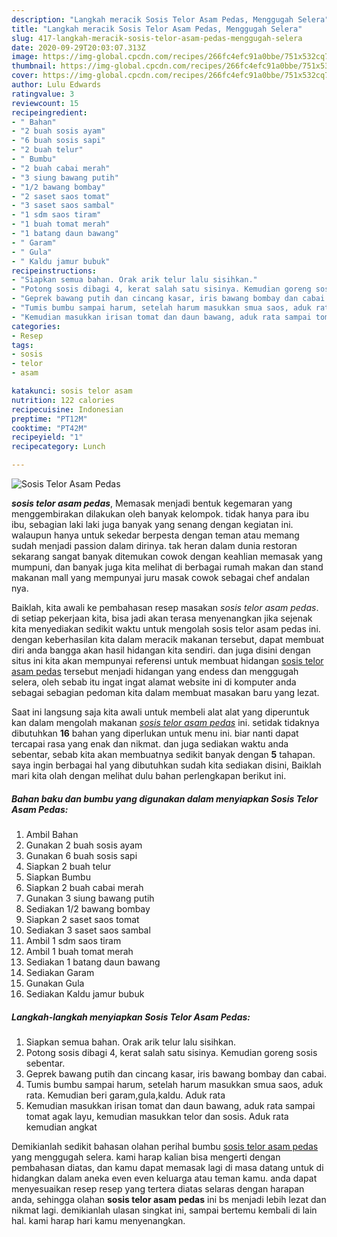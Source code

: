```yaml
---
description: "Langkah meracik Sosis Telor Asam Pedas, Menggugah Selera"
title: "Langkah meracik Sosis Telor Asam Pedas, Menggugah Selera"
slug: 417-langkah-meracik-sosis-telor-asam-pedas-menggugah-selera
date: 2020-09-29T20:03:07.313Z
image: https://img-global.cpcdn.com/recipes/266fc4efc91a0bbe/751x532cq70/sosis-telor-asam-pedas-foto-resep-utama.jpg
thumbnail: https://img-global.cpcdn.com/recipes/266fc4efc91a0bbe/751x532cq70/sosis-telor-asam-pedas-foto-resep-utama.jpg
cover: https://img-global.cpcdn.com/recipes/266fc4efc91a0bbe/751x532cq70/sosis-telor-asam-pedas-foto-resep-utama.jpg
author: Lulu Edwards
ratingvalue: 3
reviewcount: 15
recipeingredient:
- " Bahan"
- "2 buah sosis ayam"
- "6 buah sosis sapi"
- "2 buah telur"
- " Bumbu"
- "2 buah cabai merah"
- "3 siung bawang putih"
- "1/2 bawang bombay"
- "2 saset saos tomat"
- "3 saset saos sambal"
- "1 sdm saos tiram"
- "1 buah tomat merah"
- "1 batang daun bawang"
- " Garam"
- " Gula"
- " Kaldu jamur bubuk"
recipeinstructions:
- "Siapkan semua bahan. Orak arik telur lalu sisihkan."
- "Potong sosis dibagi 4, kerat salah satu sisinya. Kemudian goreng sosis sebentar."
- "Geprek bawang putih dan cincang kasar, iris bawang bombay dan cabai."
- "Tumis bumbu sampai harum, setelah harum masukkan smua saos, aduk rata. Kemudian beri garam,gula,kaldu. Aduk rata"
- "Kemudian masukkan irisan tomat dan daun bawang, aduk rata sampai tomat agak layu, kemudian masukkan telor dan sosis. Aduk rata kemudian angkat"
categories:
- Resep
tags:
- sosis
- telor
- asam

katakunci: sosis telor asam 
nutrition: 122 calories
recipecuisine: Indonesian
preptime: "PT12M"
cooktime: "PT42M"
recipeyield: "1"
recipecategory: Lunch

---
```



![Sosis Telor Asam Pedas](https://img-global.cpcdn.com/recipes/266fc4efc91a0bbe/751x532cq70/sosis-telor-asam-pedas-foto-resep-utama.jpg)

<b><i>sosis telor asam pedas</i></b>, Memasak menjadi bentuk kegemaran yang menggembirakan dilakukan oleh banyak kelompok. tidak hanya para ibu ibu, sebagian laki laki juga banyak yang senang dengan kegiatan ini. walaupun hanya untuk sekedar berpesta dengan teman atau memang sudah menjadi passion dalam dirinya. tak heran dalam dunia restoran sekarang sangat banyak ditemukan cowok dengan keahlian memasak yang mumpuni, dan banyak juga kita melihat di berbagai rumah makan dan stand makanan mall yang mempunyai juru masak cowok sebagai chef andalan nya.

Baiklah, kita awali ke pembahasan resep masakan <i>sosis telor asam pedas</i>. di setiap pekerjaan kita, bisa jadi akan terasa menyenangkan jika sejenak kita menyediakan sedikit waktu untuk mengolah sosis telor asam pedas ini. dengan keberhasilan kita dalam meracik makanan tersebut, dapat membuat diri anda bangga akan hasil hidangan kita sendiri. dan juga disini dengan situs ini kita akan mempunyai referensi untuk membuat hidangan <u>sosis telor asam pedas</u> tersebut menjadi hidangan yang endess dan menggugah selera, oleh sebab itu ingat ingat alamat website ini di komputer anda sebagai sebagian pedoman kita dalam membuat masakan baru yang lezat.




Saat ini langsung saja kita awali untuk membeli alat alat yang diperuntuk kan dalam mengolah makanan <u><i>sosis telor asam pedas</i></u> ini. setidak tidaknya dibutuhkan <b>16</b> bahan yang diperlukan untuk menu ini. biar nanti dapat tercapai rasa yang enak dan nikmat. dan juga sediakan waktu anda sebentar, sebab kita akan membuatnya sedikit banyak dengan <b>5</b> tahapan. saya ingin berbagai hal yang dibutuhkan sudah kita sediakan disini, Baiklah mari kita olah dengan melihat dulu bahan perlengkapan berikut ini.

<!--inarticleads1-->

##### Bahan baku dan bumbu yang digunakan dalam menyiapkan Sosis Telor Asam Pedas:

1. Ambil  Bahan
1. Gunakan 2 buah sosis ayam
1. Gunakan 6 buah sosis sapi
1. Siapkan 2 buah telur
1. Siapkan  Bumbu
1. Siapkan 2 buah cabai merah
1. Gunakan 3 siung bawang putih
1. Sediakan 1/2 bawang bombay
1. Siapkan 2 saset saos tomat
1. Sediakan 3 saset saos sambal
1. Ambil 1 sdm saos tiram
1. Ambil 1 buah tomat merah
1. Sediakan 1 batang daun bawang
1. Sediakan  Garam
1. Gunakan  Gula
1. Sediakan  Kaldu jamur bubuk




<!--inarticleads2-->

##### Langkah-langkah menyiapkan Sosis Telor Asam Pedas:

1. Siapkan semua bahan. Orak arik telur lalu sisihkan.
1. Potong sosis dibagi 4, kerat salah satu sisinya. Kemudian goreng sosis sebentar.
1. Geprek bawang putih dan cincang kasar, iris bawang bombay dan cabai.
1. Tumis bumbu sampai harum, setelah harum masukkan smua saos, aduk rata. Kemudian beri garam,gula,kaldu. Aduk rata
1. Kemudian masukkan irisan tomat dan daun bawang, aduk rata sampai tomat agak layu, kemudian masukkan telor dan sosis. Aduk rata kemudian angkat




Demikianlah sedikit bahasan olahan perihal bumbu <u>sosis telor asam pedas</u> yang menggugah selera. kami harap kalian bisa mengerti dengan pembahasan diatas, dan kamu dapat memasak lagi di masa datang untuk di hidangkan dalam aneka even even keluarga atau teman kamu. anda dapat menyesuaikan resep resep yang tertera diatas selaras dengan harapan anda, sehingga olahan <b>sosis telor asam pedas</b> ini bs menjadi lebih lezat dan nikmat lagi. demikianlah ulasan singkat ini, sampai bertemu kembali di lain hal. kami harap hari kamu menyenangkan.
